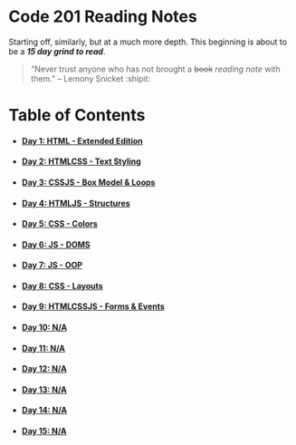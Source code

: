 # Code 201 Reading Notes

Starting off, similarly, but at a much more depth. This beginning is about to be a ***15 day grind to read***.

> “Never trust anyone who has not brought a ~~book~~ *reading note* with them.” – Lemony Snicket :shipit:

# **Table of Contents**
* #### [Day 1: HTML - Extended Edition](https://abukhalil95.github.io/reading-notes/class-01)
* #### [Day 2: HTMLCSS - Text Styling](https://abukhalil95.github.io/reading-notes/class-02)
* #### [Day 3: CSSJS - Box Model & Loops](https://abukhalil95.github.io/reading-notes/class-03)
* #### [Day 4: HTMLJS - Structures](https://abukhalil95.github.io/reading-notes/class-04)
* #### [Day 5: CSS - Colors](https://abukhalil95.github.io/reading-notes/class-05)
* #### [Day 6: JS - DOMS](https://abukhalil95.github.io/reading-notes/class-06)
* #### [Day 7: JS - OOP](https://abukhalil95.github.io/reading-notes/class-07)
* #### [Day 8: CSS - Layouts](https://abukhalil95.github.io/reading-notes/class-08)
* #### [Day 9: HTMLCSSJS - Forms & Events](https://abukhalil95.github.io/reading-notes/class-09)
* #### [Day 10: N/A](https://abukhalil95.github.io/reading-notes/class-10)
* #### [Day 11: N/A](https://abukhalil95.github.io/reading-notes/class-11)
* #### [Day 12: N/A](https://abukhalil95.github.io/reading-notes/class-12)
* #### [Day 13: N/A](https://abukhalil95.github.io/reading-notes/class-13)
* #### [Day 14: N/A](https://abukhalil95.github.io/reading-notes/class-14)
* #### [Day 15: N/A](https://abukhalil95.github.io/reading-notes/class-15)
